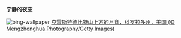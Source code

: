 
**宁静的夜空**

![bing-wallpaper](https://www.bing.com/th?id=OHR.CrestedButteEclispe_ZH-CN5715446670_1920x1080.jpg)
[克雷斯特德比特山上方的月食，科罗拉多州，美国 (© Mengzhonghua Photography/Getty Images)](https://www.bing.com/search?q=%E7%94%98%E5%B0%BC%E6%A3%AE%E5%9B%BD%E5%AE%B6%E6%A3%AE%E6%9E%97&amp;form=hpcapt&amp;mkt=zh-cn)
  